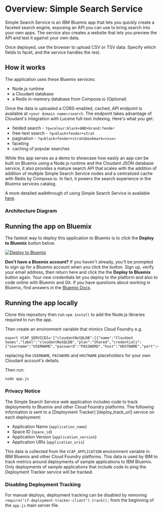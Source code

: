 # Overview: Simple Search Service

Simple Search Service is an IBM Bluemix app that lets you quickly create a faceted search engine, exposing an API you can use to bring search into your own apps. The service also creates a website that lets you preview the API and test it against your own data.

Once deployed, use the browser to upload CSV or TSV data. Specify which fields to facet, and the service handles the rest.

## How it works

The application uses these Bluemix services:

* Node.js runtime
* a Cloudant database
* a Redis in-memory database from Compose.io (Optional)

Once the data is uploaded a CORS-enabled, cached, API endpoint is available at `<your domain name>/search`. The endpoint takes advantage of Cloudant's integration with Lucene full-text indexing. Here's what you get:

* fielded search - `?q=colour:black+AND+brand:fender`
* free-text search - `?q=black+fender+strat`
* pagination - `?q=black+fender+strat&bookmark=<xxx>`
* faceting
* caching of popular searches

While this app serves as a demo to showcase how easily an app can be built on Bluemix using a Node.js runtime and the Cloudant JSON database service, it also provides a mature search API that scales with the addition of addition of multiple Simple Search Service nodes and a centralized cache with Redis by Compose.io. In fact, it powers the search experience in the Bluemix services catalog.

A more detailed walkthrough of using Simple Search Service is available [here](http://developer.ibm.com/clouddataservices/2016/01/09/introducing-simple-faceted-search-service/).

### Architecture Diagram

<!-- Insert diagram here -->

## Running the app on Bluemix

The fastest way to deploy this application to Bluemix is to click the **Deploy to Bluemix** button below.

[![Deploy to Bluemix](https://bluemix.net/deploy/button_x2.png)](https://bluemix.net/deploy?repository=https://github.com/ibm-cds-labs/simple-search-service)

**Don't have a Bluemix account?** If you haven't already, you'll be prompted to sign up for a Bluemix account when you click the button.  Sign up, verify your email address, then return here and click the the **Deploy to Bluemix** button again. Your new credentials let you deploy to the platform and also to code online with Bluemix and Git. If you have questions about working in Bluemix, find answers in the [Bluemix Docs](https://www.ng.bluemix.net/docs/).

## Running the app locally

Clone this repository then run `npm install` to add the Node.js libraries required to run the app.

Then create an environment variable that mimics Cloud Foundry e.g.

```
export VCAP_SERVICES='{"cloudantNoSQLDB":[{"name":"Cloudant Seams","label":"cloudantNoSQLDB","plan":"Shared","credentials":{"username":"USERNAME","password":"PASSWORD","host":"HOSTNAME","port":443,"url":"https://USERNAME:PASSWORD:HOSTNAME"}}]}'
```

replacing the `USERNAME`, `PASSWORD` and `HOSTNAME` placeholders for your own Cloudant account's details.

Then run:

```
node app.js
```

### Privacy Notice

The Simple Search Service web application includes code to track deployments to Bluemix and other Cloud Foundry platforms. The following information is sent to a [Deployment Tracker] [deploy_track_url] service on each deployment:

* Application Name (`application_name`)
* Space ID (`space_id`)
* Application Version (`application_version`)
* Application URIs (`application_uris`)

This data is collected from the `VCAP_APPLICATION` environment variable in IBM Bluemix and other Cloud Foundry platforms. This data is used by IBM to track metrics around deployments of sample applications to IBM Bluemix. Only deployments of sample applications that include code to ping the Deployment Tracker service will be tracked.

### Disabling Deployment Tracking

For manual deploys, deployment tracking can be disabled by removing `require("cf-deployment-tracker-client").track();` from the beginning of the `app.js` main server file.
